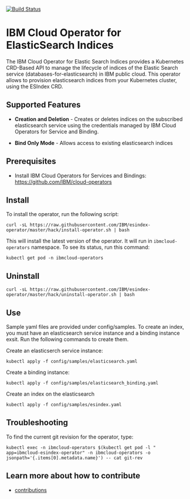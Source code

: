 
[![Build Status](https://travis-ci.com/IBM/cloud-operators.svg?branch=master)](https://travis-ci.com/IBM/esindex-operator)

# IBM Cloud Operator for ElasticSearch Indices
The IBM Cloud Operator for Elastic Search Indices provides a Kubernetes CRD-Based API to manage the lifecycle of indices of the Elastic Search service (databases-for-elasticsearch) in IBM public cloud. This operator allows to provision elasticsearch indices from your Kubernetes cluster, using the ESIndex CRD.

## Supported Features

* **Creation and Deletion** - Creates or deletes indices on the subscribed elasticsearch service using the credentials managed by IBM Cloud Operators for Service and Binding.

* **Bind Only Mode** - Allows access to existing elasticsearch indices

## Prerequisites 

* Install IBM Cloud Operators for Services and Bindings: https://github.com/IBM/cloud-operators

## Install

To install the operator, run the following script:

```
curl -sL https://raw.githubusercontent.com/IBM/esindex-operator/master/hack/install-operator.sh | bash 
```
This will install the latest version of the operator. It will run in `ibmcloud-operators` namespace. To see its status, run this command:
```
kubectl get pod -n ibmcloud-operators
```

## Uninstall

```
curl -sL https://raw.githubusercontent.com/IBM/esindex-operator/master/hack/uninstall-operator.sh | bash 
```

## Use 

Sample yaml files are provided under config/samples. To create an index, you must have an elasticsearch service instance and a binding instance exsit. Run the following commands to create them.

Create an elasticserch service instance:

```
kubectl apply -f config/samples/elasticsearch.yaml
```

Create a binding instance:

```
kubectl apply -f config/samples/elasticsearch_binding.yaml
```

Create an index on the elasticsearch 

```
kubectl apply -f config/samples/esindex.yaml
```

## Troubleshooting

To find the current git revision for the operator, type:

```
kubectl exec -n ibmcloud-operators $(kubectl get pod -l " app=ibmcloud-esindex-operator" -n ibmcloud-operators -o jsonpath='{.items[0].metadata.name}') -- cat git-rev
```

## Learn more about how to contribute

- [contributions](./CONTRIBUTING.md)
